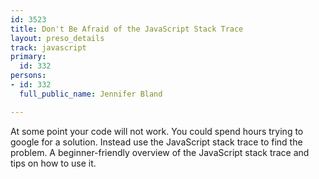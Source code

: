 ```yaml
---
id: 3523
title: Don't Be Afraid of the JavaScript Stack Trace
layout: preso_details
track: javascript
primary:
  id: 332
persons:
- id: 332
  full_public_name: Jennifer Bland

---
```

At some point your code will not work. You could spend hours trying to google for a solution. Instead use the JavaScript stack trace to find the problem. A beginner-friendly overview of the JavaScript stack trace and tips on how to use it.